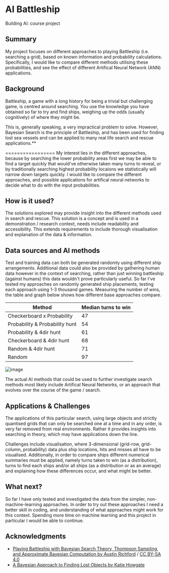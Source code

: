 <!-- This is the markdown template for the final project of the Building AI course, 
created by Reaktor Innovations and University of Helsinki. 
Copy the template, paste it to your GitHub README and edit! -->

# AI Battleship

Building AI: course project

## Summary

My project focuses on different approaches to playing Battleship (i.e. searching a grid), based on known information and probability calculations. Specifically, I would like to compare different methods utilising these probabilities, and see the effect of different Artifical Neural Network (ANN) applications.

## Background

Battleship, a game with a long history for being a trivial but challenging game, is centred around searching. You use the knowledge you have obtained so far to try and find ships, weighing up the odds (usually cognitively) of where they might be.

This is, generally speaking, a very impractical problem to solve. However, Bayesian Search is the principle of Battleship, and has been used for finding lost sea vessels and can be applied to many real life search and rescue applications.**

=================
My interest lies in the different approaches, because by searching the lower probability areas first we may be able to find a target quickly that would've otherwise taken many turns to reveal, or by traditionally searching highest probability locaions we statistically will narrow down targets quickly. I would like to compare the different approaches, and possible applications for artifical neural networks to decide what to do with the input probabilities.

## How is it used?

The solutions explored may provide insight into the different methods used in search and rescue. This solution is a concept and is used in a demonstration / research context, needs include readability and accessibility. This extends requirements to include thorough visualisation and explanation of the data & information.

## Data sources and AI methods

Test and training data can both be generated randomly using different ship arrangements. Additional data could also be provided by gathering human data however in the context of searching, rather than just winning battleship (against humans) this data wouldn't prove particularly useful.
So far I've tested my approaches on randomly generated ship placements, testing each approach using 1-3 thousand games. Measuring the number of wins, the table and graph below shows how different base approaches compare.


| Method      | Median turns to win |
| ----------- | ----------- |
| Checkerboard x Probability | 47 |
| Probability & Probability hunt  | 54 |
|  Probability & 4dir hunt | 61 |
|  Checkerboard & 4dir hunt| 68 |
|  Random & 4dir hunt | 71 |
|  Random | 97 |

![image](https://user-images.githubusercontent.com/105332964/218243571-1345031e-21ec-485d-acbc-6e4a77c43930.png)

The actual AI methods that could be used to further investigate search methods most likely include Artifical Neural Networks, or an approach that evolves over the course of the game / search.

## Applications & Challenges

The applications of this particular search, using large objects and strictly quantised grids that can only be searched one at a time and in any order, is very far removed from real environments. Rather it provides insights into searching in theory, which may have applications down the line.

Challenges include visualisation, where 3-dimensional (grid-row, grid-column, probability) data plus ship locations, hits and misses all have to be visualised. Additionally, in order to compare ships different numerical summaries must be applied, namely turns taken to win (as a distribution), turns to find each ships and/or all ships (as a distribution or as an average) and explaining how these differences occur, and what might be better.

## What next?

So far I have only tested and investigated the data from the simpler, non-machine-learning approaches. In order to try out these approaches I need a better skill in coding, and understanding of what approaches might work for this context. Spending more time on machine learning and this project in particular I would be able to continue.

## Acknowledgments

* [Playing Battleship with Bayesian Search Theory, Thompson Sampling, and Approximate Bayesian Computation by Austin Richford](https://austinrochford.com/posts/2021-09-02-battleship-bayes.html) / [CC BY-SA 4.0](https://creativecommons.org/licenses/by-sa/4.0/)
* [A Bayesian Approach to Finding Lost Objects by Katie Howgate](https://www.lancaster.ac.uk/stor-i-student-sites/katie-howgate/2021/02/08/a-bayesian-approach-to-finding-lost-objects/)
